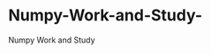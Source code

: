   # Numpy-Work-and-Study-
Numpy Work and Study 
                
                
              
                     
                  
                                                         
                                                 
                  
                    
                                                                                                     
                                                                                                           
                                                                                 
                                                                                                                                                                                    
                                                                        
                                                                                                                                                                                                                               
                                                                                                                                
                                                                                                                                                                                                                                                                                                                                                                            
                                                                                                                                                                                                                                              
                                                                                                                                                                                  
                                                                                                                                                                                         
                                                                                                                             
                                                                                                    
                                                                                                
                    
